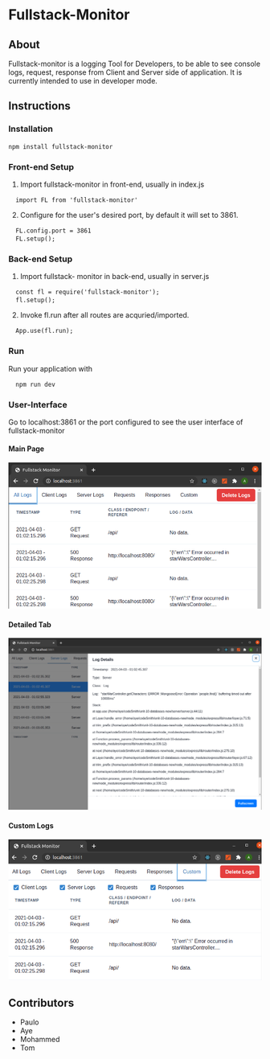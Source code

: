 # Fullstack-Monitor
## About
Fullstack-monitor is a logging Tool for Developers, to be able to see console logs, request, response from Client and Server side of application. It is currently intended to use in developer mode. 

## Instructions

### Installation
```
npm install fullstack-monitor
```
### Front-end Setup
1. Import fullstack-monitor in front-end, usually in index.js
```
  import FL from 'fullstack-monitor'
```
            
2. Configure for the user's desired port, by default it will set to 3861.
```
  FL.config.port = 3861
  FL.setup();
```

### Back-end Setup
1. Import fullstack- monitor in back-end, usually in server.js
```
  const fl = require('fullstack-monitor');
  fl.setup();
```

2. Invoke  fl.run  after all routes are acquried/imported.
```
  App.use(fl.run);
```


### Run
Run your application with
```
  npm run dev
```

### User-Interface
Go to localhost:3861 or the port configured to see the user interface of fullstack-monitor

#### Main Page
![Alt text](/img/main_page.PNG?raw=true "Main Page")

#### Detailed Tab
![Alt text](/img/detailed_info.PNG?raw=true "Detailed Info")

#### Custom Logs
![Alt text](/img/custom_logs.PNG?raw=true "Custom Logs")




## Contributors

- Paulo
- Aye
- Mohammed
- Tom

